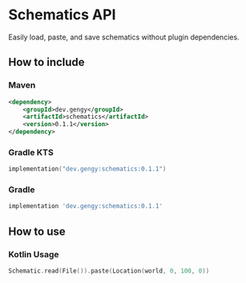# Schematics API
Easily load, paste, and save schematics without plugin dependencies.
## How to include
### Maven
```xml
<dependency>
    <groupId>dev.gengy</groupId>
    <artifactId>schematics</artifactId>
    <version>0.1.1</version>
</dependency>

```
### Gradle KTS
```kts
implementation("dev.gengy:schematics:0.1.1")
```
### Gradle
```groovy
implementation 'dev.gengy:schematics:0.1.1'
```
## How to use
### Kotlin Usage

```kotlin
Schematic.read(File()).paste(Location(world, 0, 100, 0))
```